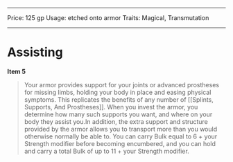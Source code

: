
---
Price: 125 gp
Usage: etched onto armor
Traits: Magical, Transmutation

---

# Assisting

**Item 5**

> Your armor provides support for your joints or advanced prostheses for missing limbs, holding your body in place and easing physical symptoms. This replicates the benefits of any number of [[Splints, Supports, And Prostheses]]. When you invest the armor, you determine how many such supports you want, and where on your body they assist you.In addition, the extra support and structure provided by the armor allows you to transport more than you would otherwise normally be able to. You can carry Bulk equal to 6 + your Strength modifier before becoming encumbered, and you can hold and carry a total Bulk of up to 11 + your Strength modifier.
